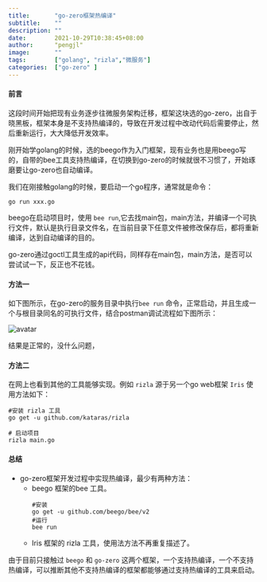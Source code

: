 ```yaml
---
title:       "go-zero框架热编译"
subtitle:    ""
description: ""
date:        2021-10-29T10:38:45+08:00
author:      "pengjl"
image:       ""
tags:        ["golang", "rizla","微服务"]
categories:  ["go-zero" ]
---
```


#### 前言

这段时间开始把现有业务逐步往微服务架构迁移，框架这块选的go-zero，出自于晓黑板，框架本身是不支持热编译的，导致在开发过程中改动代码后需要停止，然后重新运行，大大降低开发效率。

刚开始学golang的时候，选的beego作为入门框架，现有业务也是用beego写的，自带的bee工具支持热编译，在切换到go-zero的时候就很不习惯了，开始琢磨要让go-zero也自动编译。

我们在刚接触golang的时候，要启动一个go程序，通常就是命令：
``` shell
go run xxx.go
``` 
beego在启动项目时，使用 `bee run`,它去找main包，main方法，并编译一个可执行文件，默认是执行目录文件名，在当前目录下任意文件被修改保存后，都将重新编译，达到自动编译的目的。

go-zero通过goctl工具生成的api代码，同样存在main包，main方法，是否可以尝试试一下，反正也不花钱。

#### 方法一
如下图所示，在go-zero的服务目录中执行`bee run` 命令，正常启动，并且生成一个与根目录同名的可执行文件，结合postman调试流程如下图所示：

![avatar](/img/blog/2021-10-29-02.png)

结果是正常的，没什么问题，

#### 方法二

在网上也看到其他的工具能够实现。例如 `rizla` 源于另一个go web框架 `Iris` 使用方法如下：

```shell
#安装 rizla 工具
go get -u github.com/kataras/rizla

# 启动项目
rizla main.go
```

#### 总结

- go-zero框架开发过程中实现热编译，最少有两种方法：
  - beego 框架的bee 工具。
    ``` shell
    #安装
    go get -u github.com/beego/bee/v2
    #运行
    bee run
  - Iris 框架的 rizla 工具，使用法方法不再重复描述了。

由于目前只接触过 `beego` 和 `go-zero` 这两个框架，一个支持热编译，一个不支持热编译，可以推断其他不支持热编译的框架都能够通过支持热编译的工具来启动。
